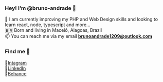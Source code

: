 <h3> Hey! I’m @bruno-andrade 👋</h3>

🌱 I am currently improving my PHP and Web Design skills and looking to learn react, node, typescript and more...<br>
🇧🇷  Born and living in Maceió, Alagoas, Brazil<br>
📫 You can reach me via my email <strong>brunoandrade1209@outlook.com</strong><br>

<h3>Find me 📍</h3>
📸<a href="https://www.instagram.com/_bruno.andrade/">Intagram</a><br>
💼<a href="https://www.linkedin.com/in/brunoandrade-/">LinkedIn</a><br>
🎨<a href="https://www.behance.net/andradebruno">Behance</a>

<!---
bruno-andrade/bruno-andrade is a ✨ special ✨ repository because its `README.md` (this file) appears on your GitHub profile.
You can click the Preview link to take a look at your changes.
--->
